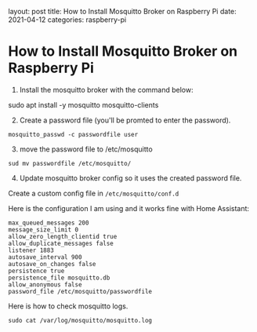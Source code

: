 layout: post
title: How to Install Mosquitto Broker on Raspberry Pi
date: 2021-04-12
categories: raspberry-pi

# How to Install Mosquitto Broker on Raspberry Pi

1. Install the mosquitto broker with the command below:

sudo apt install -y mosquitto mosquitto-clients

2. Create a password file (you'll be promted to enter the password).

`mosquitto_passwd -c passwordfile user`

3. move the password file to /etc/mosquitto
 
`sud mv passwordfile /etc/mosquitto/`
 
4. Update mosquitto broker config so it uses the created password file.

Create a custom config file in `/etc/mosquitto/conf.d`

Here is the configuration I am using and it works fine with Home Assistant:

```user mosquitto
max_queued_messages 200
message_size_limit 0
allow_zero_length_clientid true
allow_duplicate_messages false 
listener 1883
autosave_interval 900
autosave_on_changes false
persistence true
persistence_file mosquitto.db
allow_anonymous false
password_file /etc/mosquitto/passwordfile
```

Here is how to check mosquitto logs.

`sudo cat /var/log/mosquitto/mosquitto.log`

